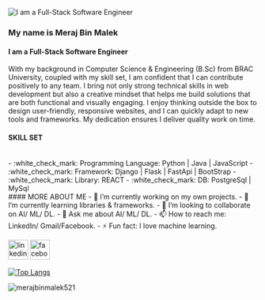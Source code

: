 ![I am a Full-Stack Software Engineer](https://media.licdn.com/dms/image/v2/D5616AQF73xUMcvAn6g/profile-displaybackgroundimage-shrink_350_1400/profile-displaybackgroundimage-shrink_350_1400/0/1727351515914?e=1761177600&v=beta&t=V86gF4q8p5pvfy602jH11uwbIrQvXes-YiwGj8HjpSg)
### My name is Meraj Bin Malek
#### I am a Full-Stack Software Engineer
With my background in Computer Science & Engineering (B.Sc) from BRAC University, coupled with my skill set, I am confident that I can contribute positively to any team. I bring not only strong technical skills in web development but also a creative mindset that helps me build solutions that are both functional and visually engaging. I enjoy thinking outside the box to design user-friendly, responsive websites, and I can quickly adapt to new tools and frameworks. My dedication ensures I deliver quality work on time. 
#### SKILL SET
<br>
- :white_check_mark: Programming Language: Python | Java | JavaScript
- :white_check_mark: Framework: Django | Flask | FastApi | BootStrap
- :white_check_mark: Library: REACT
- :white_check_mark: DB: PostgreSql | MySql
<br>
#### MORE ABOUT ME
- 🔭 I’m currently working on my own projects. 
- 🌱 I’m currently learning libraries & frameworks. 
- 👯 I’m looking to collaborate on AI/ ML/ DL. 
- 💬 Ask me about AI/ ML/ DL. 
- 📫 How to reach me: LinkedIn/ Gmail/Facebook. 
- ⚡ Fun fact: I love machine learning. 


[<img src='https://cdn.jsdelivr.net/npm/simple-icons@3.0.1/icons/linkedin.svg' alt='linkedin' height='40'>](https://www.linkedin.com/in/merajbinmalek521/)  [<img src='https://cdn.jsdelivr.net/npm/simple-icons@3.0.1/icons/facebook.svg' alt='facebook' height='40'>](https://www.facebook.com/merajbinmalek521)  

[![Top Langs](https://github-readme-stats.vercel.app/api/top-langs/?username=merajbinmalek521)](https://github.com/anuraghazra/github-readme-stats)

<p align="left"> <img src="https://komarev.com/ghpvc/?username=merajbinmalek521&label=Profile%20views&color=0e75b6&style=flat" alt="merajbinmalek521" /> </p>
